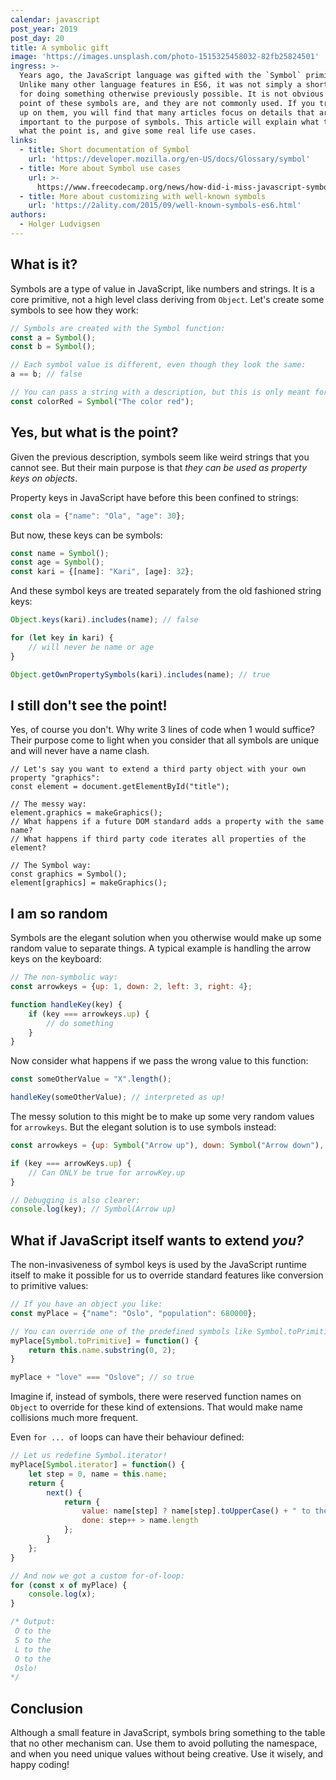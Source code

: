 ```yaml
---
calendar: javascript
post_year: 2019
post_day: 20
title: A symbolic gift
image: 'https://images.unsplash.com/photo-1515325458032-82fb25824501'
ingress: >-
  Years ago, the JavaScript language was gifted with the `Symbol` primitive.
  Unlike many other language features in ES6, it was not simply a shorter syntax
  for doing something otherwise previously possible. It is not obvious what the
  point of these symbols are, and they are not commonly used. If you try to read
  up on them, you will find that many articles focus on details that are not
  important to the purpose of symbols. This article will explain what they are,
  what the point is, and give some real life use cases.
links:
  - title: Short documentation of Symbol
    url: 'https://developer.mozilla.org/en-US/docs/Glossary/symbol'
  - title: More about Symbol use cases
    url: >-
      https://www.freecodecamp.org/news/how-did-i-miss-javascript-symbols-c1f1c0e1874a/
  - title: More about customizing with well-known symbols
    url: 'https://2ality.com/2015/09/well-known-symbols-es6.html'
authors:
  - Holger Ludvigsen
---
```

## What is it?

Symbols are a type of value in JavaScript, like numbers and strings. It is a core primitive, not a high level class deriving from `Object`. Let's create some symbols to see how they work:

```javascript
// Symbols are created with the Symbol function:
const a = Symbol();
const b = Symbol();

// Each symbol value is different, even though they look the same:
a == b; // false

// You can pass a string with a description, but this is only meant for debugging purposes:
const colorRed = Symbol("The color red");
```

## Yes, but what is the point?

Given the previous description, symbols seem like weird strings that you cannot see. But their main purpose is that _they can be used as property keys on objects_. 

Property keys in JavaScript have before this been confined to strings:

```javascript
const ola = {"name": "Ola", "age": 30};
```

But now, these keys can be symbols:
    
```javascript
const name = Symbol();
const age = Symbol();
const kari = {[name]: "Kari", [age]: 32};
```

And these symbol keys are treated separately from the old fashioned string keys:

```javascript
Object.keys(kari).includes(name); // false

for (let key in kari) {
    // will never be name or age
}

Object.getOwnPropertySymbols(kari).includes(name); // true
```

## I still don't see the point!

Yes, of course you don't. Why write 3 lines of code when 1 would suffice? Their purpose come to light when you consider that all symbols are unique and will never have a name clash. 

```
// Let's say you want to extend a third party object with your own property "graphics":
const element = document.getElementById("title");

// The messy way:
element.graphics = makeGraphics();
// What happens if a future DOM standard adds a property with the same name?
// What happens if third party code iterates all properties of the element?

// The Symbol way:
const graphics = Symbol();
element[graphics] = makeGraphics();
```

## I am so random

Symbols are the elegant solution when you otherwise would make up some random value to separate things. A typical example is handling the arrow keys on the keyboard:

```javascript
// The non-symbolic way:
const arrowkeys = {up: 1, down: 2, left: 3, right: 4};

function handleKey(key) {
    if (key === arrowkeys.up) {
        // do something
    }
}
```

Now consider what happens if we pass the wrong value to this function:

```javascript
const someOtherValue = "X".length();

handleKey(someOtherValue); // interpreted as up!
```

The messy solution to this might be to make up some very random values for `arrowkeys`. But the elegant solution is to use symbols instead:

```javascript
const arrowkeys = {up: Symbol("Arrow up"), down: Symbol("Arrow down"), left: Symbol("Arrow left"), right: Symbol("Arrow right")};

if (key === arrowKeys.up) {
    // Can ONLY be true for arrowKey.up
}

// Debugging is also clearer:
console.log(key); // Symbol(Arrow up)
```

## What if JavaScript itself wants to extend _you?_

The non-invasiveness of symbol keys is used by the JavaScript runtime itself to make it possible for us to override standard features like conversion to primitive values:

```javascript
// If you have an object you like:
const myPlace = {"name": "Oslo", "population": 680000};

// You can override one of the predefined symbols like Symbol.toPrimitive:
myPlace[Symbol.toPrimitive] = function() {
    return this.name.substring(0, 2);
}

myPlace + "love" === "Oslove"; // so true
```

Imagine if, instead of symbols, there were reserved function names on `Object` to override for these kind of extensions. That would make name collisions much more frequent.

Even `for ... of` loops can have their behaviour defined:

```javascript
// Let us redefine Symbol.iterator!
myPlace[Symbol.iterator] = function() {
    let step = 0, name = this.name;
    return {
        next() {
            return {
                value: name[step] ? name[step].toUpperCase() + " to the " : name + "!", 
                done: step++ > name.length
            };
        }
    };
}

// And now we got a custom for-of-loop:
for (const x of myPlace) {
    console.log(x);
}

/* Output:
 O to the 
 S to the 
 L to the 
 O to the 
 Oslo!
*/
```

## Conclusion

Although a small feature in JavaScript, symbols bring something to the table that no other mechanism can. Use them to avoid polluting the namespace, and when you need unique values without being creative. Use it wisely, and happy coding!
